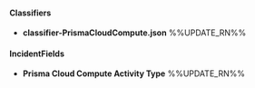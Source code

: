 
#### Classifiers
- __classifier-PrismaCloudCompute.json__
%%UPDATE_RN%%

#### IncidentFields
- __Prisma Cloud Compute Activity Type__
%%UPDATE_RN%%
